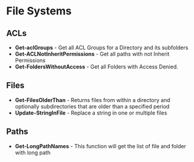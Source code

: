 # File Systems

## ACLs

* **Get-aclGroups** - Get all ACL Groups for a Directory and its subfolders
* **Get-ACLNotInheritPermissions** - Get all paths with not Inherit Permissions
* **Get-FoldersWithoutAccess** - Get all Folders with Access Denied.

## Files

* **Get-FilesOlderThan** - Returns files from within a directory and optionally subdirectories that are older than a specified period
* **Update-StringInFile** - Replace a string in one or multiple files

## Paths

* **Get-LongPathNames** - This function will get the list of file and folder with long path
